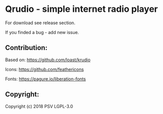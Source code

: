# Qrudio - simple internet radio player

For download see release section.

If you finded a bug - add new issue.

## Contribution:

Based on: https://github.com/loast/krudio

Icons: https://github.com/feathericons

Fonts: https://pagure.io/liberation-fonts

## Copyright:

Copyright (c) 2018 PSV LGPL-3.0
